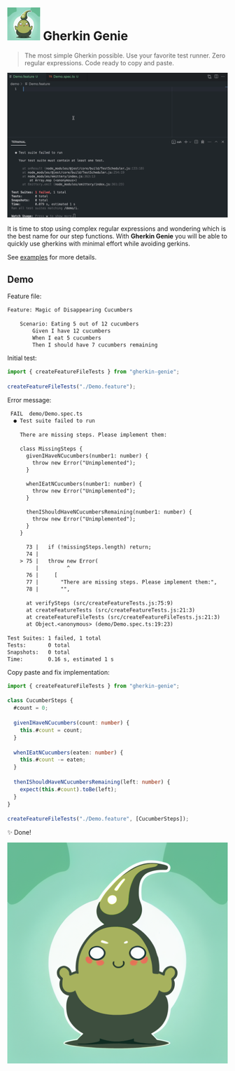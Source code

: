 # <img src="GHERKIN_GENIE_LOGO.png" width="75" height="75"> Gherkin Genie 

> The most simple Gherkin possible.
> Use your favorite test runner.
> Zero regular expressions.
> Code ready to copy and paste.

![DEMO](DEMO.gif)

It is time to stop using complex regular expressions and
wondering which is the best name for our step functions.
With **Gherkin Genie** you will be able to quickly use
gherkins with minimal effort while avoiding gerkins.

See [examples](examples) for more details.

## Demo

Feature file:

```feature
Feature: Magic of Disappearing Cucumbers

    Scenario: Eating 5 out of 12 cucumbers
        Given I have 12 cucumbers
        When I eat 5 cucumbers
        Then I should have 7 cucumbers remaining
```

Initial test:

```ts
import { createFeatureFileTests } from "gherkin-genie";

createFeatureFileTests("./Demo.feature");
```

Error message:

```
 FAIL  demo/Demo.spec.ts
  ● Test suite failed to run

    There are missing steps. Please implement them:

    class MissingSteps {
      givenIHaveNCucumbers(number1: number) {
        throw new Error("Unimplemented");
      }

      whenIEatNCucumbers(number1: number) {
        throw new Error("Unimplemented");
      }

      thenIShouldHaveNCucumbersRemaining(number1: number) {
        throw new Error("Unimplemented");
      }
    }

      73 |   if (!missingSteps.length) return;
      74 |
    > 75 |   throw new Error(
         |         ^
      76 |     [
      77 |       "There are missing steps. Please implement them:",
      78 |       "",

      at verifySteps (src/createFeatureTests.js:75:9)
      at createFeatureTests (src/createFeatureTests.js:21:3)
      at createFeatureFileTests (src/createFeatureFileTests.js:21:3)
      at Object.<anonymous> (demo/Demo.spec.ts:19:23)

Test Suites: 1 failed, 1 total
Tests:       0 total
Snapshots:   0 total
Time:        0.16 s, estimated 1 s
```

Copy paste and fix implementation:

```ts
import { createFeatureFileTests } from "gherkin-genie";

class CucumberSteps {
  #count = 0;

  givenIHaveNCucumbers(count: number) {
    this.#count = count;
  }

  whenIEatNCucumbers(eaten: number) {
    this.#count -= eaten;
  }

  thenIShouldHaveNCucumbersRemaining(left: number) {
    expect(this.#count).toBe(left);
  }
}

createFeatureFileTests("./Demo.feature", [CucumberSteps]);
```

✨ Done!

![The Gherkin GENIE](GHERKIN_GENIE_LOGO.png)
